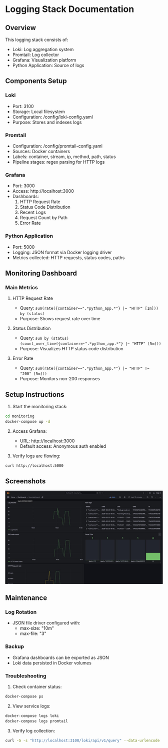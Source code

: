 # Logging Stack Documentation

## Overview
This logging stack consists of:
- Loki: Log aggregation system
- Promtail: Log collector
- Grafana: Visualization platform
- Python Application: Source of logs

## Components Setup

### Loki
- Port: 3100
- Storage: Local filesystem
- Configuration: /config/loki-config.yaml
- Purpose: Stores and indexes logs

### Promtail
- Configuration: /config/promtail-config.yaml
- Sources: Docker containers
- Labels: container, stream, ip, method, path, status
- Pipeline stages: regex parsing for HTTP logs

### Grafana
- Port: 3000
- Access: http://localhost:3000
- Dashboards:
  1. HTTP Request Rate
  2. Status Code Distribution
  3. Recent Logs
  4. Request Count by Path
  5. Error Rate

### Python Application
- Port: 5000
- Logging: JSON format via Docker logging driver
- Metrics collected: HTTP requests, status codes, paths

## Monitoring Dashboard

### Main Metrics
1. HTTP Request Rate
   - Query: `sum(rate({container=~".*python_app.*"} |~ "HTTP" [1m])) by (status)`
   - Purpose: Shows request rate over time

2. Status Distribution
   - Query: `sum by (status)(count_over_time({container=~".*python_app.*"} |~ "HTTP" [5m]))`
   - Purpose: Visualizes HTTP status code distribution

3. Error Rate
   - Query: `sum(rate({container=~".*python_app.*"} |~ "HTTP" !~ "200" [5m]))`
   - Purpose: Monitors non-200 responses

## Setup Instructions

1. Start the monitoring stack:
```bash
cd monitoring
docker-compose up -d
```

2. Access Grafana:
   - URL: http://localhost:3000
   - Default access: Anonymous auth enabled

3. Verify logs are flowing:
```bash
curl http://localhost:5000
```

## Screenshots

![](images/first.jpg)

## Maintenance

### Log Rotation
- JSON file driver configured with:
  - max-size: "10m"
  - max-file: "3"

### Backup
- Grafana dashboards can be exported as JSON
- Loki data persisted in Docker volumes

### Troubleshooting
1. Check container status:
```bash
docker-compose ps
```

2. View service logs:
```bash
docker-compose logs loki
docker-compose logs promtail
```

3. Verify log collection:
```bash
curl -G -s "http://localhost:3100/loki/api/v1/query" --data-urlencode 'query={container=~".*python_app.*"}'
```

